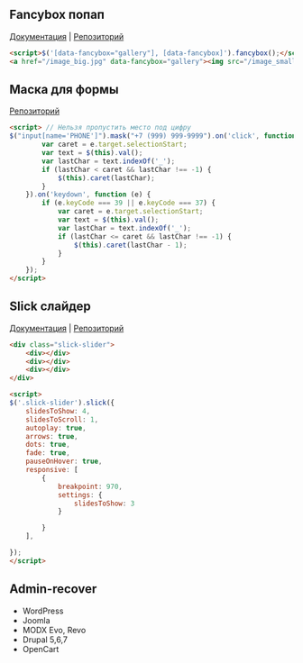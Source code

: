 ## Fancybox попап
[Документация](http://fancyapps.com/fancybox/3/) | [Репозиторий](https://github.com/fancyapps/fancybox)
```html
<script>$('[data-fancybox="gallery"], [data-fancybox]').fancybox();</script>
<a href="/image_big.jpg" data-fancybox="gallery"><img src="/image_small.jpg" alt=""></a>
```
## Маска для формы
[Репозиторий](https://github.com/digitalBush/jquery.maskedinput)
```html
<script> // Нельзя пропустить место под цифру
$("input[name='PHONE']").mask("+7 (999) 999-9999").on('click', function (e) {
	    var caret = e.target.selectionStart;
	    var text = $(this).val();
	    var lastChar = text.indexOf('_');
	    if (lastChar < caret && lastChar !== -1) {
	        $(this).caret(lastChar);
	    }
	}).on('keydown', function (e) {
	    if (e.keyCode === 39 || e.keyCode === 37) {
	        var caret = e.target.selectionStart;
	        var text = $(this).val();
	        var lastChar = text.indexOf('_');
	        if (lastChar <= caret && lastChar !== -1) {
	            $(this).caret(lastChar - 1);
	        }
	    }
	});
</script>
```
## Slick слайдер
[Документация](https://kenwheeler.github.io/slick/) | [Репозиторий](https://github.com/kenwheeler/slick)
```html
<div class="slick-slider">
	<div></div>
	<div></div>
	<div></div>
</div>

<script>
$('.slick-slider').slick({
    slidesToShow: 4,
    slidesToScroll: 1,
    autoplay: true,
    arrows: true,
    dots: true,
    fade: true,
    pauseOnHover: true,
	responsive: [
		{
			breakpoint: 970,
			settings: {
				slidesToShow: 3
			}

		}
    ],

});
</script>
```
## Admin-recover
- WordPress
- Joomla
- MODX Evo, Revo
- Drupal 5,6,7
- OpenCart